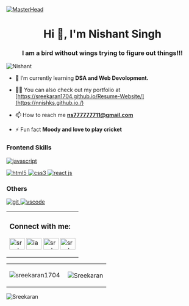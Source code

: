 [![MasterHead](https://media-exp1.licdn.com/dms/image/C5616AQFjoYYfdff3mg/profile-displaybackgroundimage-shrink_350_1400/0/1648895433917?e=2147483647&v=beta&t=xU_mn-fkENDeD7HIJQILosjxGTEmEYaFIPhhirJl_uA)](https://sreekaran1704.github.io/Resume-Website/)
<h1 align="center">Hi 👋, I'm Nishant Singh</h1>
<h3 align="center">I am a bird without wings trying to figure out things!!!</h3>

<p align="left"> <img src="https://komarev.com/ghpvc/?username=nnishks&label=Profile%20views&color=0e75b6&style=flat" alt="Nishant" /> </p>

- 🌱 I’m currently learning **DSA and Web Devolopment.**

- 👨‍💻 You can also check out my portfolio at [https://sreekaran1704.github.io/Resume-Website/](https://nnishks.github.io./)

- 📫 How to reach me **ns777777711@gmail.com**

- ⚡ Fun fact **Moody and love to play cricket**

<h3 align="left">Frontend Skills</h3>
<p align="left">
<a href="https://developer.mozilla.org/en-US/docs/Web/JavaScript" target="_blank"> 
<img src="https://img.shields.io/badge/Javascript-F7DF1E?style=for-the-badge&logo=javaScript&logoColor=black" alt="javascript" /> </a> 
 </p> 
<p align="left">
<a href="https://www.w3.org/html/" target="_blank"> <img src="https://img.shields.io/badge/HTML5-E34F26?style=for-the-badge&logo=html5&logoColor=white" alt="html5" /> </a>
<a href="https://www.w3schools.com/css/" target="_blank"> <img src="https://img.shields.io/badge/CSS3-1572B6?style=for-the-badge&logo=css3&logoColor=white" alt="css3" /> </a>
<a href="https://reactjs.org/" target="_blank"> <img alt="react js" src="https://img.shields.io/badge/reactjs-%23563D7C.svg?style=for-the-badge&logo=reactjs&logoColor=white"/> </a>
</p>

<h3 align="left">Others</h3>
<p align="left">
<a href="https://git-scm.com/" target="_blank"> <img src="https://img.shields.io/badge/Git-F05032?style=for-the-badge&logo=git&logoColor=white" alt="git" /> </a>
<a href="https://code.visualstudio.com" target="_blank"> <img src="https://img.shields.io/badge/VS_Code-0078D4?style=for-the-badge&logo=visual%20studio%20code&logoColor=white" alt="vscode" /> </a>
</p>


</p>
<table>
 <tr>
  <td><h3 align="left">Connect with me:</h3>
<p align="left">
 
<a href="https://linkedin.com/in/sreekaran1704" target="blank"><img align="center" src="https://raw.githubusercontent.com/rahuldkjain/github-profile-readme-generator/master/src/images/icons/Social/linked-in-alt.svg" alt="sreekaran1704" height="30" width="40" /></a>
<a href="https://instagram.com/iam_sreekaran" target="blank"><img align="center" src="https://raw.githubusercontent.com/rahuldkjain/github-profile-readme-generator/master/src/images/icons/Social/instagram.svg" alt="iam_sreekaran" height="30" width="40" /></a>
<a href="https://www.youtube.com/c/sreekaran" target="blank"><img align="center" src="https://raw.githubusercontent.com/rahuldkjain/github-profile-readme-generator/master/src/images/icons/Social/youtube.svg" alt="sreekaran" height="30" width="40" /></a>
<a href="https://www.codechef.com/users/sreekaran1704" target="blank"><img align="center" src="https://cdn.jsdelivr.net/npm/simple-icons@3.1.0/icons/codechef.svg" alt="sreekaran1704" height="30" width="40" /></a>
   </p></td>
 </tr>
 </table>






 <table>
        <tr>
           <td><p><img align="center" src="https://github-readme-streak-stats.herokuapp.com/?user=sreekaran1704&" alt="sreekaran1704" /></p></td>
            <td><p>&nbsp;<img align="center" src="https://github-readme-stats.vercel.app/api?username=Sreekaran1704&show_icons=true&locale=en" alt="Sreekaran" /></p></td>
        </tr>
    </table>


<p><img align="left" src="https://github-readme-stats.vercel.app/api/top-langs?username=Sreekaran1704&show_icons=true&locale=en&layout=compact" alt="Sreekaran" /></p>


